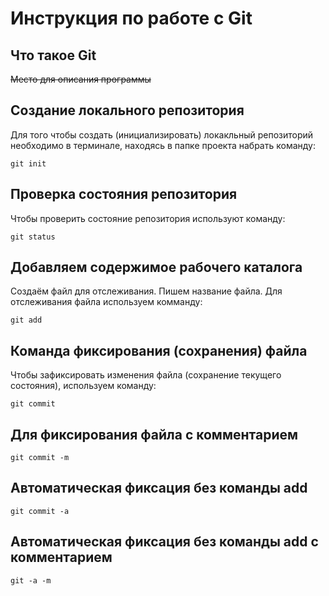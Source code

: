 # **Инструкция по работе с Git**

## Что такое Git

~~Место для описания программы~~

## Создание локального репозитория

Для того чтобы создать (инициализировать) локакльный репозиторий необходимо в терминале, находясь в папке проекта набрать команду:

    git init

## Проверка состояния репозитория

Чтобы проверить состояние репозитория используют команду:

    git status

## Добавляем содержимое рабочего каталога

Создаём файл для отслеживания. Пишем название файла. Для отслеживания файла используем комманду:

    git add

   ## Команда фиксирования (сохранения) файла

   Чтобы зафиксировать изменения файла (сохранение текущего состояния), используем команду:

    git commit

## Для фиксирования файла с комментарием

    git commit -m

## Автоматическая фиксация без команды add

    git commit -a

## Автоматическая фиксация без команды add с комментарием

    git -a -m
